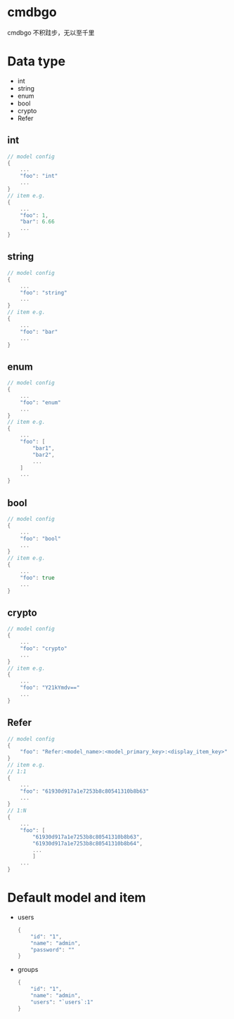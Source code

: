 # cmdbgo
cmdbgo 不积跬步，无以至千里

# Data type
- int
- string
- enum
- bool
- crypto
- Refer
## int
```go
// model config
{
    ...
    "foo": "int"
    ...
}
// item e.g.
{
    ...
    "foo": 1,
    "bar": 6.66
    ...
}
```
## string
```go
// model config
{
    ...
    "foo": "string"
    ...
}
// item e.g.
{
    ...
    "foo": "bar"
    ...
}
```
## enum
```go
// model config
{
    ...
    "foo": "enum"
    ...
}
// item e.g.
{
    ...
    "foo": [
        "bar1",
        "bar2",
        ...
    ]
    ...
}
```
## bool
```go
// model config
{
    ...
    "foo": "bool"
    ...
}
// item e.g.
{
    ...
    "foo": true
    ...
}
```
## crypto
```go
// model config
{
    ...
    "foo": "crypto"
    ...
}
// item e.g.
{
    ...
    "foo": "Y21kYmdv=="
    ...
}
```
## Refer
```go
// model config
{
    "foo": "Refer:<model_name>:<model_primary_key>:<display_item_key>"
}
// item e.g.
// 1:1
{
    ...
    "foo": "61930d917a1e7253b8c80541310b8b63"
    ...
}
// 1:N
{
    ...
    "foo": [
        "61930d917a1e7253b8c80541310b8b63",
        "61930d917a1e7253b8c80541310b8b64",
        ...
        ]
    ...
}
```
# Default model and item
- users
    ```go
    {
        "id": "1",
        "name": "admin",
        "password": ""
    }
    ```
- groups
    ```go
    {
        "id": "1",
        "name": "admin",
        "users": "`users`:1"
    }
    ```